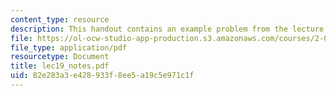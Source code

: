 ```yaml
---
content_type: resource
description: This handout contains an example problem from the lecture.
file: https://ol-ocw-studio-app-production.s3.amazonaws.com/courses/2-002-mechanics-and-materials-ii-spring-2004/82e283a3e428933f8ee5a19c5e971c1f_lec19_notes.pdf
file_type: application/pdf
resourcetype: Document
title: lec19_notes.pdf
uid: 82e283a3-e428-933f-8ee5-a19c5e971c1f
---
```

